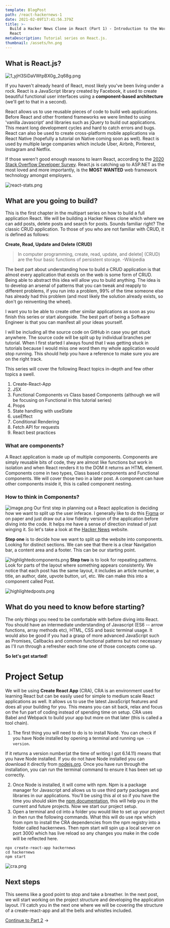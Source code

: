 ```yaml
---
template: BlogPost
path: /react-hackernews-1
date: 2021-02-09T17:41:56.379Z
title: >-
  Build a Hacker News Clone in React (Part 1) - Introduction to the World of
  React
metaDescription: Tutorial series on React.js.
thumbnail: /assets/hn.png
---
```

## What is React.js?

![1_yjH3SiDaVWtpBX0g_2q68g.png](https://cdn.hashnode.com/res/hashnode/image/upload/v1612810012755/wGckgPaYa.png)

If you haven't already heard of React, most likely you've been living under a rock. React is a JavaScript library created by Facebook, it used to create beautiful functional user interfaces using a **component-based architecture** (we'll get to that in a second).

React allows us to use reusable pieces of code to build web applications. Before React and other frontend frameworks we were limited to using 'vanilla Javascript' and libraries such as jQuery to build out applications. This meant long development cycles and hard to catch errors and bugs. React can also be used to create cross-platform mobile applications via React Native (hopefully a tutorial on Native coming soon as well). React is used by multiple large companies which include Uber, Airbnb, Pinterest, Instagram and Netflix. 

If those weren't good enough reasons to learn React, according to the [2020 Stack Overflow Developer Survey](https://insights.stackoverflow.com/survey/2020). React.js is catching up to ASP.NET as the most loved and more importantly, is the **MOST WANTED** web framework technology amongst employers.

![react-stats.png](https://cdn.hashnode.com/res/hashnode/image/upload/v1612806182899/w6TotnDup.png)

## What are you going to build?

This is the first chapter in the multipart series on how to build a full application React. We will be building a Hacker News clone which where we can add posts, delete posts and search for posts. Sounds familiar right? The classic CRUD application. To those of you who are not familiar with CRUD, it is defined as follows:

**Create, Read, Update and Delete (CRUD)**

> In computer programming, create, read, update, and delete[ (CRUD) are the four basic functions of persistent storage. -Wikipedia 

The best part about understanding how to build a CRUD application is that almost every application that exists on the web is some form of CRUD. Being able to abstract this idea will allow you to build anything. The idea is to develop an arsenal of patterns that you can tweak and reapply to different problems, if you run into a problem, 99% of the time someone else has already had this problem (and most likely the solution already exists, so don't go reinventing the wheel).

I want you to be able to create other similar applications as soon as you finish this series or start alongside. The best part of being a Software Engineer is that you can manifest all your ideas yourself.

I will be including all the source code on GitHub in case you get stuck anywhere. The source code will be split up by individual branches per tutorial. When I first started I always found that I was getting stuck in tutorials because I would miss one word then my whole application would stop running. This should help you have a reference to make sure you are on the right track. 

This series will cover the following React topics in-depth and few other topics a swell.

1. Create-React-App 
2. JSX
3. Functional Components vs Class based Components (although we will be focusing on Functional in this tutorial series)
4. Props
5. State handling with useState
6. useEffect
7. Conditional Rendering
8. Fetch API for requests
9. React best practices

### What are components?

A React application is made up of multiple components. Components are simply reusable bits of code, they are almost like functions but work in isolation and when React renders it to the DOM it returns an HTML element. Components come in two types, Class based components and Functional components. We will cover those two in a later post. A component can have other components inside it, this is called component nesting.

### How to think in Components?

![image.png](https://cdn.hashnode.com/res/hashnode/image/upload/v1612810111055/Fzn5qmAO8.png) Our first step in planning out a React application is deciding how we want to split up the user inferace. I generally like to do this  [Figma](http://figma.com/) or on paper and just draw out a low fidelity version of the application before diving into the code. It helps me have a sense of direction instead of just winging it. So let's take a look at the [Hacker News](https://news.ycombinator.com/) website.

**Step one** is to decide how we want to split up the website into components. Looking for distinct sections. We can see that there is a clear Navigation bar, a content area and a footer. This can be our starting point.

![highlightedcomponents.png](https://cdn.hashnode.com/res/hashnode/image/upload/v1612806207898/1WtQ0QlTw.png) **Step two** is to look for repeating patterns. Look for parts of the layout where something appears consistently. We notice that each post has the same layout, it includes an article number, a title, an author, date, upvote button, url, etc. We can make this into a component called Post.

![highlightedposts.png](https://cdn.hashnode.com/res/hashnode/image/upload/v1612806217581/MBV640sXK.png)

## What do you need to know before starting?

The only things you need to be comfortable with before diving into React. You should have an intermediate understanding of Javascript (ES6 -- arrow functions, array methods etc), HTML, CSS and basic terminal usage. It would also be good if you had a grasp of more advanced JavaScript such as Promises, Callbacks and common functional patterns but not necessary as I'll run through a refresher each time one of those concepts come up.

**So let's get started!**

# Project Setup

We will be using **Create React App** (CRA), CRA is an environment used for learning React but can be easily used for simple to medium scale React applications as well. It allows us to use the latest JavaScript features and does all your building for you. This means you can sit back, relax and focus on the fun part of coding instead of spending time on setup. CRA uses Babel and Webpack to build your app but more on that later (this is called a tool chain). 

1. The first thing you will need to do is to install Node. You can check if you have Node installed by opening a terminal and running `npm --version`.

If it returns a version number(at the time of writing I got 6.14.11) means that you have Node installed. If you do not have Node installed you can download it directly from [nodejs.org](https://nodejs.org/en/). Once you have run through the installation, you can run the terminal command to ensure it has been set up correctly.

2. Once Node is installed, it will come with npm. Npm is a package manager for Javascript and allows us to use third party packages and libraries in our applications. You'll be using this al ot so if you have the time you should skim the [npm documentation](https://docs.npmjs.com/getting-started), this will help you in the current and future projects. Now we start our project setup. 
3. Open a terminal and cd into a folder you would like to set up your project in then run the following commands. What this will do use npx which from npm to install the CRA dependencies from the npm registry into a folder called hackernews. Then npm start will spin up a local server on port 3000 which has live reload so any changes you make in the code will be reflected here.

```shell
npx create-react-app hackernews
cd hackernews
npm start
```

![cra.png](https://cdn.hashnode.com/res/hashnode/image/upload/v1612806200845/Dj8ybv94U.png)

## Next steps

This seems like a good point to stop and take a breather. In the next post, we will start working on the project structure and developing the application layout. I'll catch you in the next one where we will be covering the structure of a create-react-app and all the bells and whistles included.

[Continue to Part 2](https://www.colorcoder.dev/react-hackernews-2) &rarr;
